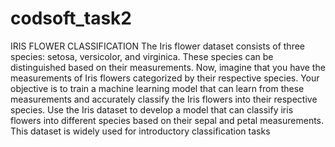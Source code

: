 # codsoft_task2
 IRIS FLOWER CLASSIFICATION
 The Iris flower dataset consists of three species: setosa, versicolor,
 and virginica. These species can be distinguished based on their
 measurements. Now, imagine that you have the measurements
 of Iris flowers categorized by their respective species. Your
 objective is to train a machine learning model that can learn from
 these measurements and accurately classify the Iris flowers into
 their respective species.
 Use the Iris dataset to develop a model that can classify iris
 flowers into different species based on their sepal and petal
 measurements. This dataset is widely used for introductory
 classification tasks
